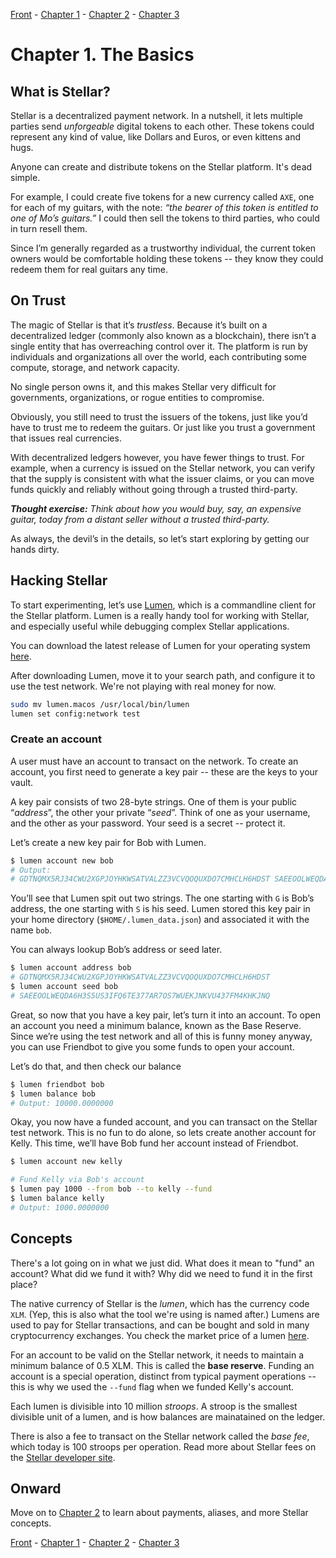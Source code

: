 [Front](https://github.com/0xfe/hacking-stellar/blob/master/README.md) -
[Chapter 1](https://github.com/0xfe/hacking-stellar/blob/master/1-launch.md) -
[Chapter 2](https://github.com/0xfe/hacking-stellar/blob/master/2-payments.md) -
[Chapter 3](https://github.com/0xfe/hacking-stellar/blob/master/3-assets.md)

# Chapter 1. The Basics

## What is Stellar?

Stellar is a decentralized payment network. In a nutshell, it lets multiple parties send *unforgeable* digital tokens to each other. These tokens could represent any kind of value, like Dollars and Euros, or even kittens and hugs.

Anyone can create and distribute tokens on the Stellar platform. It's dead simple.

For example, I could create five tokens for a new currency called `AXE`, one for each of my guitars, with the note: *“the bearer of this token is entitled to one of Mo’s guitars.”* I could then sell the tokens to third parties, who could in turn resell them.

Since I’m generally regarded as a trustworthy individual, the current token owners would be comfortable holding these tokens -- they know they could redeem them for real guitars any time.


## On Trust

The magic of Stellar is that it’s *trustless*. Because it’s built on a decentralized ledger (commonly also known as a blockchain), there isn’t a single entity that has overreaching control over it. The platform is run by individuals and organizations all over the world, each contributing some compute, storage, and network capacity.

No single person owns it, and this makes Stellar very difficult for governments, organizations, or rogue entities to compromise.

Obviously, you still need to trust the issuers of the tokens, just like you’d have to trust me to redeem the guitars. Or just like you trust a government that issues real currencies.

With decentralized ledgers however, you have fewer things to trust. For example, when a currency is issued on the Stellar network, you can verify that the supply is consistent with what the issuer claims, or you can move funds quickly and reliably without going through a trusted third-party.

***Thought exercise:*** *Think about how you would buy, say, an expensive guitar, today from a distant seller without a trusted third-party.*

As always, the devil’s in the details, so let’s start exploring by getting our hands dirty.

## Hacking Stellar

To start experimenting, let’s use [Lumen](http://github.com/0xfe/lumen), which is a commandline client for the Stellar platform. Lumen is a really handy tool for working with Stellar, and especially useful while debugging complex Stellar applications.

You can download the latest release of Lumen for your operating system [here](https://github.com/0xfe/lumen/releases).

After downloading Lumen, move it to your search path, and configure it to use the test network. We're not playing with real money for now.

```sh
sudo mv lumen.macos /usr/local/bin/lumen
lumen set config:network test
```

### Create an account
A user must have an account to transact on the network. To create an account, you first need to generate a key pair -- these are the keys to your vault.

A key pair consists of two 28-byte strings. One of them is your public “*address*”, the other your private “*seed*”. Think of one as your username, and the other as your password. Your seed is a secret -- protect it.

Let’s create a new key pair for Bob with Lumen.

```sh
$ lumen account new bob
# Output:
# GDTNQMX5RJ34CWU2XGPJOYHKWSATVALZZ3VCVQOQUXDO7CMHCLH6HDST SAEEOOLWEQDA6H3S5US3IFQ6TE377AR7OS7WUEKJNKVU437FM4KHKJNQ
```

You’ll see that Lumen spit out two strings. The one starting with `G` is Bob’s address, the one starting with `S` is his seed. Lumen stored this key pair in your home directory (`$HOME/.lumen_data.json`) and associated it with the name `bob`.

You can always lookup Bob’s address or seed later.

```sh
$ lumen account address bob
# GDTNQMX5RJ34CWU2XGPJOYHKWSATVALZZ3VCVQOQUXDO7CMHCLH6HDST
$ lumen account seed bob
# SAEEOOLWEQDA6H3S5US3IFQ6TE377AR7OS7WUEKJNKVU437FM4KHKJNQ

```

Great, so now that you have a key pair, let’s turn it into an account. To open an account you need a minimum balance, known as the Base Reserve. Since we’re using the test network and all of this is funny money anyway, you can use Friendbot to give you some funds to open your account.

Let’s do that, and then check our balance

```sh
$ lumen friendbot bob
$ lumen balance bob
# Output: 10000.0000000
```

Okay, you now have a funded account, and you can transact on the Stellar test network. This is no fun to do alone, so lets create another account for Kelly. This time, we’ll have Bob fund her account instead of Friendbot.

```sh
$ lumen account new kelly

# Fund Kelly via Bob's account
$ lumen pay 1000 --from bob --to kelly --fund
$ lumen balance kelly
# Output: 1000.0000000
```

## Concepts

There's a lot going on in what we just did. What does it mean to "fund" an account? What did we fund it with? Why did we need to fund it in the first place?

The native currency of Stellar is the *lumen*, which has the currency code `XLM`. (Yep, this is also what the tool we're using is named after.) Lumens are used to pay for Stellar transactions, and can be bought and sold in many cryptocurrency exchanges. You check the market price of a lumen [here](https://coinmarketcap.com/currencies/stellar/).

For an account to be valid on the Stellar network, it needs to maintain a minimum balance of 0.5 XLM. This is called the **base reserve**. Funding an account is a special operation, distinct from typical payment operations -- this is why we used the `--fund` flag when we funded Kelly's account.

Each lumen is divisible into 10 million *stroops*. A stroop is the smallest divisible unit of a lumen, and is how balances are mainatained on the ledger.

There is also a fee to transact on the Stellar network called the *base fee*, which today is 100 stroops per operation. Read more about Stellar fees on the [Stellar developer site](https://www.stellar.org/developers/guides/concepts/fees.html).

## Onward

Move on to [Chapter 2](https://github.com/0xfe/hacking-stellar/blob/master/2-payments.md) to learn about payments, aliases, and more Stellar concepts.

[Front](https://github.com/0xfe/hacking-stellar/blob/master/README.md) -
[Chapter 1](https://github.com/0xfe/hacking-stellar/blob/master/1-launch.md) -
[Chapter 2](https://github.com/0xfe/hacking-stellar/blob/master/2-payments.md) -
[Chapter 3](https://github.com/0xfe/hacking-stellar/blob/master/3-assets.md)